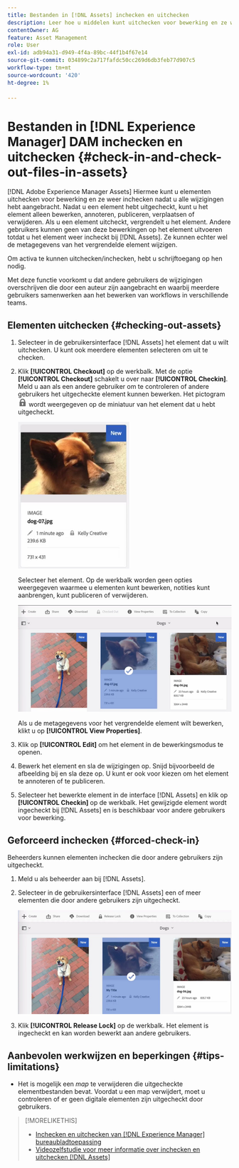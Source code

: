 ```yaml
---
title: Bestanden in [!DNL Assets] inchecken en uitchecken
description: Leer hoe u middelen kunt uitchecken voor bewerking en ze weer kunt inchecken nadat de wijzigingen zijn voltooid.
contentOwner: AG
feature: Asset Management
role: User
exl-id: adb94a31-d949-4f4a-89bc-44f1b4f67e14
source-git-commit: 034899c2a717fafdc50cc269d6db3feb77d907c5
workflow-type: tm+mt
source-wordcount: '420'
ht-degree: 1%

---
```


# Bestanden in [!DNL Experience Manager] DAM inchecken en uitchecken {#check-in-and-check-out-files-in-assets}

[!DNL Adobe Experience Manager Assets] Hiermee kunt u elementen uitchecken voor bewerking en ze weer inchecken nadat u alle wijzigingen hebt aangebracht. Nadat u een element hebt uitgecheckt, kunt u het element alleen bewerken, annoteren, publiceren, verplaatsen of verwijderen. Als u een element uitcheckt, vergrendelt u het element. Andere gebruikers kunnen geen van deze bewerkingen op het element uitvoeren totdat u het element weer incheckt bij [!DNL Assets]. Ze kunnen echter wel de metagegevens van het vergrendelde element wijzigen.

Om activa te kunnen uitchecken/inchecken, hebt u schrijftoegang op hen nodig.

Met deze functie voorkomt u dat andere gebruikers de wijzigingen overschrijven die door een auteur zijn aangebracht en waarbij meerdere gebruikers samenwerken aan het bewerken van workflows in verschillende teams.

## Elementen uitchecken {#checking-out-assets}

1. Selecteer in de gebruikersinterface [!DNL Assets] het element dat u wilt uitchecken. U kunt ook meerdere elementen selecteren om uit te checken.

1. Klik **[!UICONTROL Checkout]** op de werkbalk. Met de optie **[!UICONTROL Checkout]** schakelt u over naar **[!UICONTROL Checkin]**.
Meld u aan als een andere gebruiker om te controleren of andere gebruikers het uitgecheckte element kunnen bewerken. Het pictogram ![vergrendelingspictogram](assets/do-not-localize/checkout_lock.png) wordt weergegeven op de miniatuur van het element dat u hebt uitgecheckt.

   ![uitcheckpictogram in kaartweergave](assets/checkout-icon-card-view.png)

   Selecteer het element. Op de werkbalk worden geen opties weergegeven waarmee u elementen kunt bewerken, notities kunt aanbrengen, kunt publiceren of verwijderen.

   ![chlimage_1-472](assets/checkout-asset-toolbar-options.png)

   Als u de metagegevens voor het vergrendelde element wilt bewerken, klikt u op **[!UICONTROL View Properties]**.

1. Klik op **[!UICONTROL Edit]** om het element in de bewerkingsmodus te openen.

1. Bewerk het element en sla de wijzigingen op. Snijd bijvoorbeeld de afbeelding bij en sla deze op. U kunt er ook voor kiezen om het element te annoteren of te publiceren.

1. Selecteer het bewerkte element in de interface [!DNL Assets] en klik op **[!UICONTROL Checkin]** op de werkbalk. Het gewijzigde element wordt ingecheckt bij [!DNL Assets] en is beschikbaar voor andere gebruikers voor bewerking.

## Geforceerd inchecken {#forced-check-in}

Beheerders kunnen elementen inchecken die door andere gebruikers zijn uitgecheckt.

1. Meld u als beheerder aan bij [!DNL Assets].
1. Selecteer in de gebruikersinterface [!DNL Assets] een of meer elementen die door andere gebruikers zijn uitgecheckt.

   ![chlimage_1-476](assets/chlimage_1-476.png)

1. Klik **[!UICONTROL Release Lock]** op de werkbalk. Het element is ingecheckt en kan worden bewerkt aan andere gebruikers.

## Aanbevolen werkwijzen en beperkingen {#tips-limitations}

* Het is mogelijk een *map* te verwijderen die uitgecheckte elementbestanden bevat. Voordat u een map verwijdert, moet u controleren of er geen digitale elementen zijn uitgecheckt door gebruikers.

>[!MORELIKETHIS]
>
>* [Inchecken en uitchecken van  [!DNL Experience Manager] bureaubladtoepassing](https://experienceleague.adobe.com/docs/experience-manager-desktop-app/using/using.html#how-app-works2)
>* [Videozelfstudie voor meer informatie over inchecken en uitchecken [!DNL Assets]](https://experienceleague.adobe.com/docs/experience-manager-learn/assets/collaboration/check-in-and-check-out.html)


